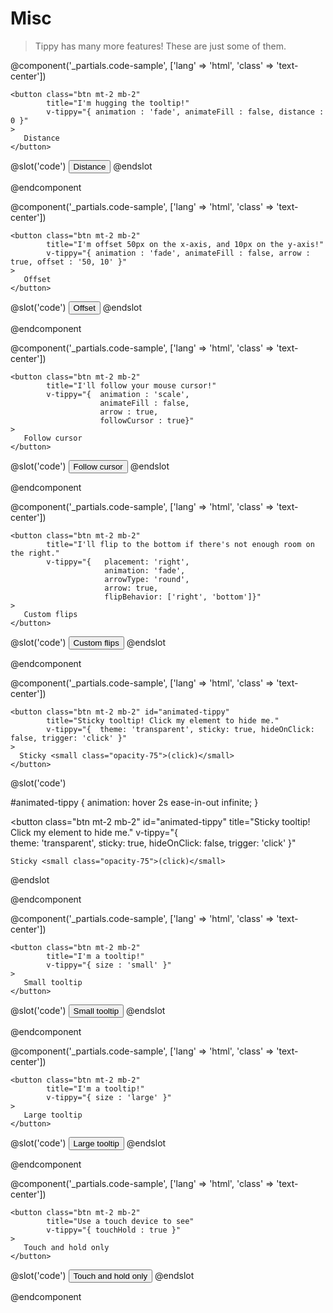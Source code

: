 
# Misc
> Tippy has many more features! These are just some of them.

<misc-table-v2/>

@component('_partials.code-sample', ['lang' => 'html', 'class' => 'text-center']) 

    <button class="btn mt-2 mb-2" 
            title="I'm hugging the tooltip!" 
            v-tippy="{ animation : 'fade', animateFill : false, distance : 0 }"
    >
       Distance
    </button>

@slot('code')
<button title="I'm hugging the tooltip!" 
        v-tippy="{ animation : 'fade', animateFill : false, distance : 0 }">
   Distance
</button>
@endslot 

@endcomponent

@component('_partials.code-sample', ['lang' => 'html', 'class' => 'text-center']) 

    <button class="btn mt-2 mb-2" 
            title="I'm offset 50px on the x-axis, and 10px on the y-axis!" 
            v-tippy="{ animation : 'fade', animateFill : false, arrow : true, offset : '50, 10' }"
    >
       Offset
    </button>

@slot('code')
<button title="I'm offset 50px on the x-axis, and 10px on the y-axis!" 
        v-tippy="{  animation : 'fade', 
                    animateFill : false,
                    arrow : true, 
                    offset : '50, 10' }">
   Offset
</button>
@endslot 

@endcomponent

@component('_partials.code-sample', ['lang' => 'html', 'class' => 'text-center']) 

    <button class="btn mt-2 mb-2" 
            title="I'll follow your mouse cursor!" 
            v-tippy="{  animation : 'scale', 
                        animateFill : false,
                        arrow : true, 
                        followCursor : true}"
    >
       Follow cursor
    </button>

@slot('code')
<button title="I'll follow your mouse cursor!" 
        v-tippy="{  animation : 'scale', 
                    animateFill : false,
                    arrow : true, 
                    followCursor : true}">
   Follow cursor
</button>
@endslot 

@endcomponent

@component('_partials.code-sample', ['lang' => 'html', 'class' => 'text-center']) 

    <button class="btn mt-2 mb-2" 
            title="I'll flip to the bottom if there's not enough room on the right." 
            v-tippy="{   placement: 'right',
                         animation: 'fade',
                         arrowType: 'round',
                         arrow: true,
                         flipBehavior: ['right', 'bottom']}"
    >
       Custom flips
    </button>

@slot('code')
<button title="I'll flip to the bottom if there's not enough room on the right." 
        v-tippy="{   placement: 'right',
                     animation: 'fade',
                     arrowType: 'round',
                     arrow: true,
                     flipBehavior: ['right', 'bottom']}">
   Custom flips
</button>
@endslot 

@endcomponent

@component('_partials.code-sample', ['lang' => 'html', 'class' => 'text-center']) 

    <button class="btn mt-2 mb-2" id="animated-tippy"
            title="Sticky tooltip! Click my element to hide me." 
            v-tippy="{  theme: 'transparent', sticky: true, hideOnClick: false, trigger: 'click' }"
    >
      Sticky <small class="opacity-75">(click)</small>
    </button>

@slot('code')

#animated-tippy {
  animation: hover 2s ease-in-out infinite;
}

<button class="btn mt-2 mb-2" id="animated-tippy"
            title="Sticky tooltip! Click my element to hide me." 
            v-tippy="{  
                        theme: 'transparent',
                        sticky: true,
                        hideOnClick: false,
                        trigger: 'click'
                     }"
>
    Sticky <small class="opacity-75">(click)</small>
</button>
@endslot 

@endcomponent


@component('_partials.code-sample', ['lang' => 'html', 'class' => 'text-center']) 

    <button class="btn mt-2 mb-2" 
            title="I'm a tooltip!" 
            v-tippy="{ size : 'small' }"
    >
       Small tooltip
    </button>

@slot('code')
<button title="I'm a tooltip!"  v-tippy="{ size : 'small' }">
   Small tooltip
</button>
@endslot 

@endcomponent


@component('_partials.code-sample', ['lang' => 'html', 'class' => 'text-center']) 

    <button class="btn mt-2 mb-2" 
            title="I'm a tooltip!" 
            v-tippy="{ size : 'large' }"
    >
       Large tooltip
    </button>

@slot('code')
<button title="I'm a tooltip!"  v-tippy="{ size : 'large' }">
   Large tooltip
</button>
@endslot 

@endcomponent


@component('_partials.code-sample', ['lang' => 'html', 'class' => 'text-center']) 

    <button class="btn mt-2 mb-2" 
            title="Use a touch device to see" 
            v-tippy="{ touchHold : true }"
    >
       Touch and hold only
    </button>

@slot('code')
<button title="Use a touch device to see"  v-tippy="{ touchHold : true }">
   Touch and hold only
</button>
@endslot 

@endcomponent